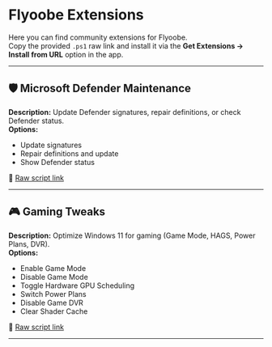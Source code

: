# Flyoobe Extensions

Here you can find community extensions for Flyoobe.  
Copy the provided `.ps1` raw link and install it via the **Get Extensions → Install from URL** option in the app.

---

## 🛡 Microsoft Defender Maintenance
**Description:** Update Defender signatures, repair definitions, or check Defender status.  
**Options:**  
- Update signatures  
- Repair definitions and update  
- Show Defender status  

🔗 [Raw script link](https://raw.githubusercontent.com/builtbybel/Flyoobe/refs/heads/main/Flyoobe.Extensions/Microsoft%20Defender%20maintenance.ps1)

---

## 🎮 Gaming Tweaks
**Description:** Optimize Windows 11 for gaming (Game Mode, HAGS, Power Plans, DVR).  
**Options:**  
- Enable Game Mode  
- Disable Game Mode  
- Toggle Hardware GPU Scheduling  
- Switch Power Plans  
- Disable Game DVR  
- Clear Shader Cache  

🔗 [Raw script link](https://raw.githubusercontent.com/builtbybel/Flyoobe/main/Flyoobe.Extensions/GamingTweaks.ps1)

---

